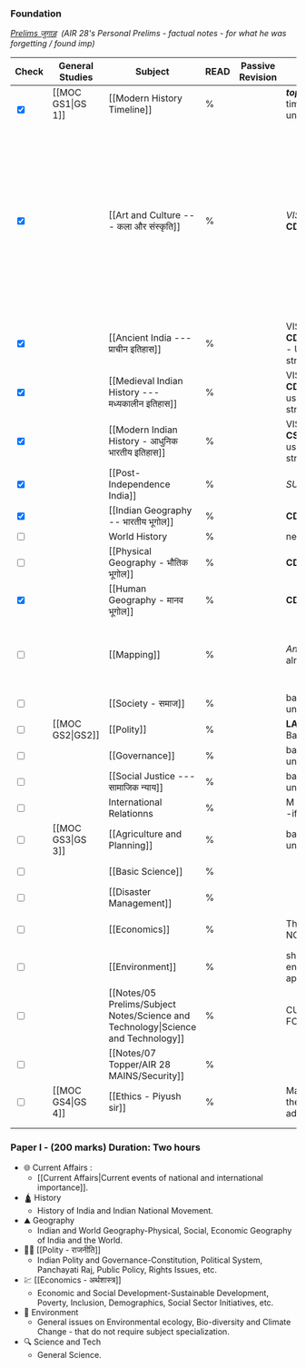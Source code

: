 ### Foundation 

*[Prelims जुगाड़](onenote:https://d.docs.live.net/9B24B3FB5359B984/Documents/Prelims%20Notes/Prelims%20जुगाड़.one#section-id={565E5879-76FB-854F-AF60-6391814FD094}&end)  (AIR 28's Personal Prelims - factual notes - for what he was forgetting / found imp)*

| **Check**                                         | **General Studies** | **Subject**                                                                       | **READ** | **Passive Revision** | **Remarks**                                                           | **EXTRA REMARKS**                                                                                                                             |
| ------------------------------------------------- | ------------------- | --------------------------------------------------------------------------------- | -------- | -------------------- | --------------------------------------------------------------------- | --------------------------------------------------------------------------------------------------------------------------------------------- |
| <br><input type="checkbox" checked id="e02837"> | [[MOC GS1\|GS 1]]   | [[Modern History Timeline]]                                                       | %        |                      | ***topper notes*** = timeline -> aid understanding.                   |                                                                                                                                               |
| <input type="checkbox" checked id="16ae67">     |                     | [[Art and Culture --- कला और संस्कृति]]                                           | %        |                      | *VISION + AIR 28* **CD NCERT MUST**                                   | AIR 130 TN BOOKS STRATEGY IS EXTRA.<br><br>JUST READ CD NCERTS + THESE NOTES THEN [[Active Recall Questions]] AND PYQs to anki. = sufficient. |
| <input type="checkbox" checked id="f3fe3a">     |                     | [[Ancient India --- प्राचीन इतिहास]]                                              | %        |                      | VISION + AIR 28 **CD NCERT MUST** - USE PYQs first strategy. (*arth*) | - \ -                                                                                                                                         |
| <input type="checkbox" checked id="1b2fd2">     |                     | [[Medieval Indian History --- मध्यकालीन इतिहास]]                                  | %        |                      | VISION + AIR 28 **CD NCERT MUST** use pyq first strategy (*arth*)     | - \ -                                                                                                                                         |
| <input type="checkbox" checked id="fb607d">     |                     | [[Modern Indian History - आधुनिक भारतीय इतिहास]]                                  | %        |                      | VISION + AIR 28 **CS NCERT MUST** use pyq first strategy (*arth*)     | - \ -                                                                                                                                         |
| <input type="checkbox" checked id="7e4de3">     |                     | [[Post- Independence India]]                                                      | %        |                      | *SUFFICIENT*.                                                         |                                                                                                                                               |
| <input type="checkbox" checked id="9d48a6">     |                     | [[Indian Geography -- भारतीय भूगोल]]                                              | %        |                      | **CD NCERT MUST**                                                     |                                                                                                                                               |
| <input type="checkbox" unchecked id="7de631">     |                     | World History                                                                     | %        |                      | need mains notes.                                                     |                                                                                                                                               |
| <input type="checkbox" unchecked id="649be5">     |                     | [[Physical Geography - भौतिक भूगोल]]                                              | %        |                      | **CD NCERT MUST**                                                     |                                                                                                                                               |
| <input type="checkbox" checked id="67ccff">     |                     | [[Human Geography - मानव भूगोल]]                                                  | %        |                      | **CD NCERT MUST**                                                     |                                                                                                                                               |
| <input type="checkbox" unchecked id="0e551f">     |                     | [[Mapping]]                                                                       | %        |                      | *Anki* - all made, already.                                           | Vision IAS updated mapping Lectures. - if time allows.                                                                                        |
| <input type="checkbox" unchecked id="62612b">     |                     | [[Society - समाज]]                                                                | %        |                      | basic understanding.                                                  | mains + optional                                                                                                                              |
| <input type="checkbox" unchecked id="1133f4">     | [[MOC GS2\|GS2]]    | [[Polity]]                                                                        | %        |                      | **LAXMIKANT** + Bare act Anki.                                        |                                                                                                                                               |
| <input type="checkbox" unchecked id="f01bb0">     |                     | [[Governance]]                                                                    | %        |                      | basic understanding.                                                  |                                                                                                                                               |
| <input type="checkbox" unchecked id="96fc60">     |                     | [[Social Justice --- सामाजिक न्याय]]                                              | %        |                      | basic understanding.                                                  |                                                                                                                                               |
| <input type="checkbox" unchecked id="0ef50d">     |                     | International Relationns                                                          | %        |                      | M PURI Lectures? -if time allows.                                     | **mains notes.**                                                                                                                              |
| <input type="checkbox" unchecked id="c183f9">     | [[MOC GS3\|GS 3]]   | [[Agriculture and Planning]]                                                      | %        |                      | basic understanding.                                                  | **mains notes**                                                                                                                               |
| <input type="checkbox" unchecked id="bc598f">     |                     | [[Basic Science]]                                                                 | %        |                      |                                                                       | **SHIVIN FIRST.**                                                                                                                             |
| <input type="checkbox" unchecked id="301805">     |                     | [[Disaster Management]]                                                           | %        |                      |                                                                       | **mains notes.**                                                                                                                              |
| <input type="checkbox" unchecked id="75ffe4">     |                     | [[Economics]]                                                                     | %        |                      | This + CD NCERTS.                                                     | Ketanomy? for reference.                                                                                                                      |
| <input type="checkbox" unchecked id="cfb66c">     |                     | [[Environment]]                                                                   | %        |                      | shivin + this. = enough. PYQs first appraoch?                         | **SHIVIN FIRST.**                                                                                                                             |
| <input type="checkbox" unchecked id="4b20a7">     |                     | [[Notes/05 Prelims/Subject Notes/Science and Technology\|Science and Technology]] | %        |                      | CURRENT FOCUSED.                                                      | **SHIVIN FIRST.**                                                                                                                             |
| <input type="checkbox" unchecked id="f08c19">     |                     | [[Notes/07 Topper/AIR 28 MAINS/Security]]                                         | %        |                      |                                                                       | **mains notes.**                                                                                                                              |
| <input type="checkbox" unchecked id="0fe323">     | [[MOC GS4\|GS 4]]   | [[Ethics - Piyush sir]]                                                           | %        |                      | Mains notes. use these just for value addition/reference.             |                                                                                                                                               |
|                                                   |                     |                                                                                   |          |                      |                                                                       |                                                                                                                                               |
|                                                   |                     |                                                                                   |          |                      |                                                                       |                                                                                                                                               |

### Paper I - (200 marks) Duration: Two hours

- 🌐 Current Affairs :
	- [[Current Affairs|Current events of national and international importance]].
- 🛕 History 
	- History of India and Indian National Movement.
- ⛰️ Geography
	- Indian and World Geography-Physical, Social, Economic Geography of India and the World.
- 👩‍⚖️ [[Polity - राजनीति]]
	- Indian Polity and Governance-Constitution, Political System, Panchayati Raj, Public Policy, Rights Issues, etc.
- 💹 [[Economics - अर्थशास्त्र]]
	- Economic and Social Development-Sustainable Development, Poverty, Inclusion, Demographics, Social Sector Initiatives, etc.
- 🐧 Environment
	- General issues on Environmental ecology, Bio-diversity and Climate Change - that do not require subject specialization.
- 🔍 Science and Tech
	- General Science.
